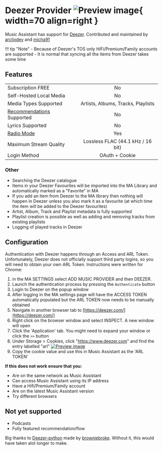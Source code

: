 # Deezer Provider ![Preview image](../assets/icons/deezer-icon.svg){ width=70 align=right }

Music Assistant has support for [Deezer](https://www.deezer.com/). Contributed and maintained by [arctixdev](https://github.com/arctixdev) and [micha91](https://github.com/micha91) 

!!! tip "Note"
    - Because of Deezer's TOS only HiFi/Premium/Family accounts are supported
    - It is normal that syncing all the items from Deezer takes some time

## Features

|           |                     |
|:-----------------------|:---------------------:|
| Subscription FREE | No |
| Self-Hosted Local Media  | No |
| Media Types Supported | Artists, Albums, Tracks, Playlists |
| [Recommendations](../ui.md#view-home) Supported | No |
| Lyrics Supported | No |
| [Radio Mode](../ui.md#track-menu) | Yes |
| Maximum Stream Quality | Lossless FLAC (44.1 kHz / 16 bit) |
| Login Method | OAuth + Cookie |

### Other

- Searching the Deezer catalogue
- Items in your Deezer Favourites will be imported into the MA Library and automatically marked as a "Favorite" in MA
- If you add an item from Deezer to the MA library then nothing will happen in Deezer unless you also mark it as a favourite (at which time the item will be added to the Deezer favourites)
- Artist, Album, Track and Playlist metadata is fully supported
- Playlist creation is possible as well as adding and removing tracks from existing playlists
- Logging of played tracks in Deezer

## Configuration

Authentication with Deezer happens through an Access and ARL Token. Unfortunately, Deezer does not officially support third party logins, so you will need to obtain your own ARL Token. Instructions were written for Chrome:

1. in the MA SETTINGS select ADD MUSIC PROVIDER and then DEEZER.
2. Launch the authentication process by pressing the `Authenticate` button
3. Login to Deezer on the popup window
4. After logging in the MA settings page will have the ACCESS TOKEN automatically populated but the ARL TOKEN now needs to be manually obtained
5. Navigate in another browser tab to [https://deezer.com/](https://deezer.com/)
6. Right click on the browser window and select INSPECT. A new window will open
7. Click the 'Application' tab. You might need to expand your window or click the `>>` button
8. Under Storage > Cookies, click "https://www.deezer.com" and find the entry labelled "arl"
  [![Preview image](../assets/screenshots/deezer-arl.png)](../assets/screenshots/deezer-arl.png)
9. Copy the cookie value and use this in Music Assistant as the 'ARL TOKEN'

**If this does not work ensure that you:**

- Are on the same network as Music Assistant
- Can access Music Assistant using its IP address
- Have a Hifi/Premium/Family account
- Are on the latest Music Assistant version
- Try different browsers

## Not yet supported
- Podcasts
- Fully featured recommendation/flow

Big thanks to [Deezer-python](https://GitHub.com/browniebroke/deezer-python) made by [browniebroke](https://github.com/browniebloke). Without it, this would have taken alot longer to make.
